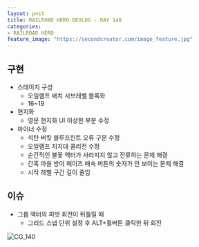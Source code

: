 ```yaml
---
layout: post
title: RAILROAD HERO DEVLOG - DAY 140
categories:
- RAILROAD HERO
feature_image: "https://secondcreator.com/image_feature.jpg"
---
```


## 구현
- 스테이지 구성
  - 오일램프 배치 서브레벨 블록화
  - 16~19
- 현지화
  - 영문 현지화 UI 이상한 부분 수정
- 마이너 수정
  - 석탄 버킷 블루프린트 오류 구문 수정
  - 오일램프 지지대 콜리전 수정
  - 순간적인 불꽃 액터가 사라지지 않고 잔류하는 문제 해결
  - 간혹 마을 방어 페이즈 배속 버튼의 숫자가 안 보이는 문제 해결
  - 시작 레벨 구간 길이 줄임

## 이슈
- 그룹 액터의 피벗 회전이 뒤틀릴 때
  - 그리드 스냅 단위 설정 후 ALT+휠버튼 클릭한 뒤 회전

![CG_140](https://secondcreator.com/blog/imgs/CG_140.png)
